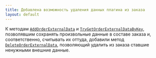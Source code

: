 ```yaml
---
title: Добавлена возможность удаления данных плагина из заказа
layout: default
---
```

К методам [`AddOrderExternalData`](https://iiko.github.io/front.api.sdk/v6/html/M_Resto_Front_Api_Editors_IEditSession_AddOrderExternalData.htm) и [`TryGetOrderExternalDataByKey`](https://iiko.github.io/front.api.sdk/v6/html/M_Resto_Front_Api_IOperationService_TryGetOrderExternalDataByKey.htm), позволявшим сохранять произвольные данные в составе заказа и, соответственно, считывать их оттуда, добавили метод [`DeleteOrderExternalData`](https://iiko.github.io/front.api.sdk/v6/html/M_Resto_Front_Api_Editors_IEditSession_DeleteOrderExternalData.htm), позволяющий удалить из заказа ставшие ненужными внешние данные.